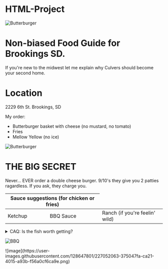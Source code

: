 # HTML-Project
<!DOCTYPE html>
<html>
<head>
<title>Mason's Culvers Best</title>
</head>
<body>
<img class="fit-picture"
     src="https://cdn.firespring.com/images/f787640c-a870-4a17-b8c2-1e42a416bb42.jpg"
     alt="Butterburger">
<h1>Non-biased Food Guide for Brookings SD.</h1>
<p>If you're new to the midwest let me explain why Culvers should become your second home.
</p>
  
  <!DOCTYPE html>
<html>
<body>

<h1>Location</h1>
<p>2229 6th St. Brookings, SD</p>

</body>
</html>

<p>My order: <p>
<ul>
  <li>Butterburger basket with cheese (no mustard, no tomato)</li>
  <li>Fries</li>
  <li>Mellow Yellow (no ice)</li>
</ul>

     
<img class="fit-picture"
     src="butterburgers](https://user-images.githubusercontent.com/128647801/227053034-ccb134a6-7939-4479-8ff0-0bc1d471f79f.jpeg"
     alt="Butterburger">


<h1>THE BIG SECRET</h1>

<p>Never... EVER order a double cheese burger. 9/10's they give you 2 patties ragardless. If you ask, they charge you.</p>

<table>
    <thead>
        <tr>
            <th colspan="2">Sauce suggestions (for chicken or fries)</th>
        </tr>
    </thead>
    <tbody>
        <tr>
            <td>Ketchup</td>
            <td>BBQ Sauce</td>
            <td>Ranch (if you're feelin' wild)</td>
        </tr>
    </tbody>
</table>


<details>
   
   
   <summary>CAQ: Is the fish worth getting?</summary>
    Wouldn't know.

</details>

<img class="fit-picture"
     src="[/media/cc0-images/grapefruit-slice-332-332.jpg](https://pbs.twimg.com/media/Eg2HErSXYAcA8xr.jpg)"
     alt=BBQ Sauce>




</body>
</html>
![image](https://user-images.githubusercontent.com/128647801/227052063-375047fa-ca21-4015-a93b-f56a0cf6ca9e.png)

